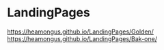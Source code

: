 # LandingPages
https://heamongus.github.io/LandingPages/Golden/
https://heamongus.github.io/LandingPages/Bak-one/
